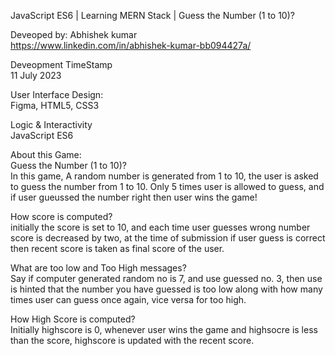 JavaScript ES6 | Learning MERN Stack | Guess the Number (1 to 10)?

Deveoped by:
Abhishek kumar\
https://www.linkedin.com/in/abhishek-kumar-bb094427a/


Deveopment TimeStamp\
11 July 2023

User Interface Design:\
Figma, HTML5, CSS3

Logic & Interactivity\
JavaScript ES6

About this Game:\
Guess the Number (1 to 10)?\
In this game, A random number is generated from 1 to 10, the user is asked to guess the number from 1 to 10. Only 5 times user is allowed to guess, and if user gueussed the number right then user wins the game!

How score is computed?\
initially the score is set to 10, and each time user guesses wrong number score is decreased by two, at the time of submission if user guess is correct then recent score is taken as final score of the user.

What are too low and Too High messages?\
Say if computer generated random no is 7, and use guessed no. 3, then use is hinted that the number you have guessed is too low along with how many times user can guess once again, vice versa for too high.

How High Score is computed?\
Initially highscore is 0, whenever user wins the game and highsocre is less than the score, highscore is updated with the recent score.
